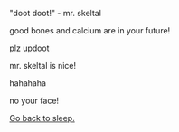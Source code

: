 "doot doot!" - mr. skeltal

good bones and calcium are in your future!

plz updoot

mr. skeltal is nice!

hahahaha

no your face!

[Go back to sleep.](../sleep/marshmallow.md)

